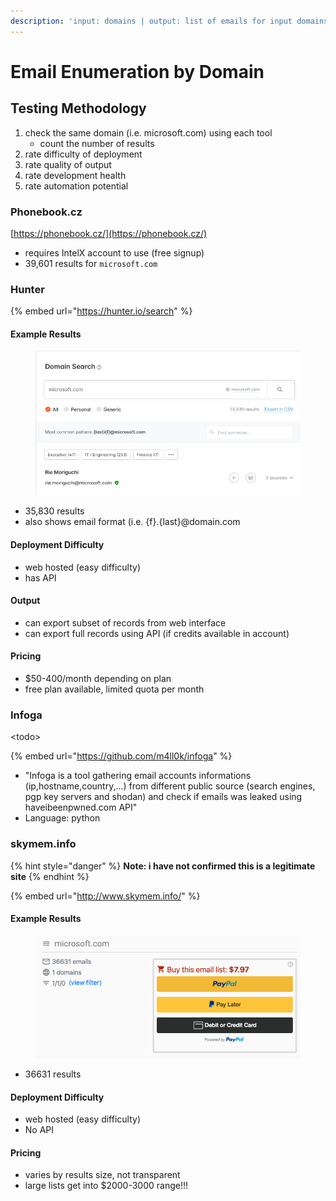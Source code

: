 ```yaml
---
description: 'input: domains | output: list of emails for input domains'
---
```


# Email Enumeration by Domain

## Testing Methodology

1. check the same domain (i.e. microsoft.com) using each tool
   * count the number of results
2. rate difficulty of deployment
3. rate quality of output
4. rate development health
5. rate automation potential

### Phonebook.cz

[https://phonebook.cz/](https://phonebook.cz/)

* requires IntelX account to use (free signup)
* 39,601 results for `microsoft.com`

### Hunter&#x20;

{% embed url="https://hunter.io/search" %}

#### Example Results

<figure><img src="../../.gitbook/assets/image (13).png" alt=""><figcaption></figcaption></figure>

* 35,830 results
* also shows email format (i.e. {f}.{last}@domain.com

#### Deployment Difficulty

* web hosted (easy difficulty)
* has API

#### Output

* can export subset of records from web interface
* can export full records using API (if credits available in account)

#### Pricing

* $50-400/month depending on plan
* free plan available, limited quota per month

### Infoga

\<todo>

{% embed url="https://github.com/m4ll0k/infoga" %}

* "Infoga is a tool gathering email accounts informations (ip,hostname,country,...) from different public source (search engines, pgp key servers and shodan) and check if emails was leaked using haveibeenpwned.com API"
* Language: python

### skymem.info

{% hint style="danger" %}
**Note: i have not confirmed this is a legitimate site**
{% endhint %}

{% embed url="http://www.skymem.info/" %}

#### Example Results

<figure><img src="../../.gitbook/assets/image (9).png" alt=""><figcaption></figcaption></figure>

* 36631 results

#### Deployment Difficulty

* web hosted (easy difficulty)
* No API

#### Pricing

* varies by results size, not transparent
* large lists get into $2000-3000 range!!!

